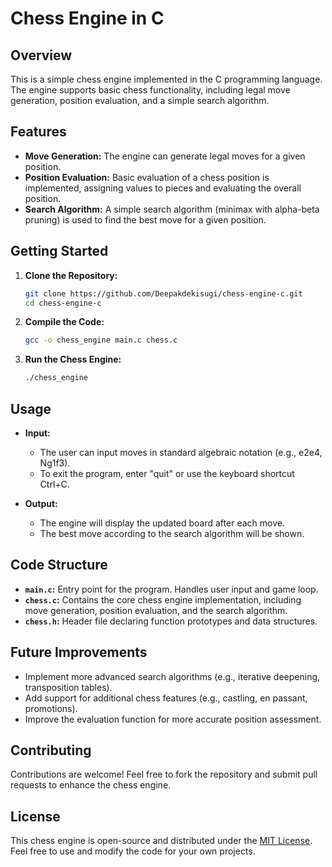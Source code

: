 # Chess Engine in C

## Overview

This is a simple chess engine implemented in the C programming language. The engine supports basic chess functionality, including legal move generation, position evaluation, and a simple search algorithm.

## Features

- **Move Generation:** The engine can generate legal moves for a given position.
- **Position Evaluation:** Basic evaluation of a chess position is implemented, assigning values to pieces and evaluating the overall position.
- **Search Algorithm:** A simple search algorithm (minimax with alpha-beta pruning) is used to find the best move for a given position.

## Getting Started

1. **Clone the Repository:**
   ```bash
   git clone https://github.com/Deepakdekisugi/chess-engine-c.git
   cd chess-engine-c
   ```

2. **Compile the Code:**
   ```bash
   gcc -o chess_engine main.c chess.c
   ```

3. **Run the Chess Engine:**
   ```bash
   ./chess_engine
   ```

## Usage

- **Input:**
  - The user can input moves in standard algebraic notation (e.g., e2e4, Ng1f3).
  - To exit the program, enter "quit" or use the keyboard shortcut Ctrl+C.

- **Output:**
  - The engine will display the updated board after each move.
  - The best move according to the search algorithm will be shown.

## Code Structure

- **`main.c`:** Entry point for the program. Handles user input and game loop.
- **`chess.c`:** Contains the core chess engine implementation, including move generation, position evaluation, and the search algorithm.
- **`chess.h`:** Header file declaring function prototypes and data structures.

## Future Improvements

- Implement more advanced search algorithms (e.g., iterative deepening, transposition tables).
- Add support for additional chess features (e.g., castling, en passant, promotions).
- Improve the evaluation function for more accurate position assessment.

## Contributing

Contributions are welcome! Feel free to fork the repository and submit pull requests to enhance the chess engine.

## License

This chess engine is open-source and distributed under the [MIT License](LICENSE). Feel free to use and modify the code for your own projects.

